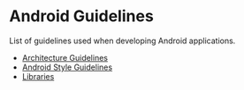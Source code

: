 # Android Guidelines
List of guidelines used when developing Android applications.

* [Architecture Guidelines](https://github.com/jun159/android-guidelines/blob/master/architecture.md)
* [Android Style Guidelines](https://github.com/jun159/android-guidelines/blob/master/code_style.md)
* [Libraries](https://github.com/jun159/android-guidelines/blob/master/libraries.md)
